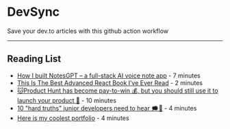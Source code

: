 # DevSync
Save your dev.to articles with this github action workflow

 <hr/> 

## Reading List

- [How I built NotesGPT – a full-stack AI voice note app](https://dev.to/nutlope/how-i-built-notesgpt-a-full-stack-ai-voice-note-app-265o) - 7 minutes
- [This Is The Best Advanced React Book I’ve Ever Read](https://dev.to/_ndeyefatoudiop/this-is-the-best-advanced-react-book-ive-ever-read-328i) - 2 minutes
- [🐱Product Hunt has become pay-to-win 💰, but you should still use it to launch your product 🚀](https://dev.to/wasp/product-hunt-has-become-pay-to-win-but-you-should-still-use-it-to-launch-your-product-508d) - 10 minutes
- [10 "hard truths" junior developers need to hear 🗯🙉](https://dev.to/wasp/10-hard-truths-junior-developers-need-to-hear-3j0e) - 4 minutes
- [Here is my coolest portfolio](https://dev.to/shreyvijayvargiya/here-is-my-coolest-portfolio-224f) - 4 minutes
